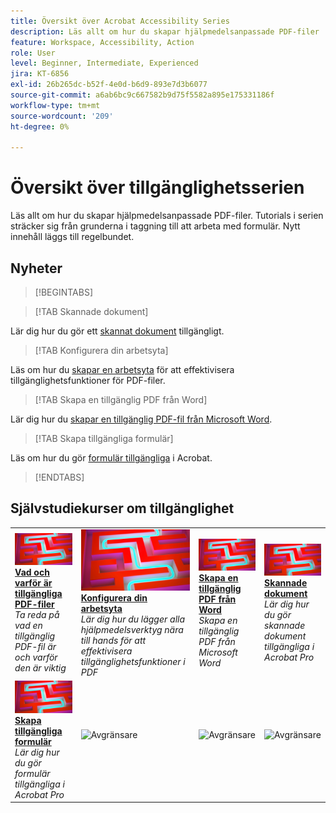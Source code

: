 ```yaml
---
title: Översikt över Acrobat Accessibility Series
description: Läs allt om hur du skapar hjälpmedelsanpassade PDF-filer
feature: Workspace, Accessibility, Action
role: User
level: Beginner, Intermediate, Experienced
jira: KT-6856
exl-id: 26b265dc-b52f-4e0d-b6d9-893e7d3b6077
source-git-commit: a6ab6bc9c667582b9d75f5582a895e175331186f
workflow-type: tm+mt
source-wordcount: '209'
ht-degree: 0%

---
```


# Översikt över tillgänglighetsserien

Läs allt om hur du skapar hjälpmedelsanpassade PDF-filer. Tutorials i serien sträcker sig från grunderna i taggning till att arbeta med formulär. Nytt innehåll läggs till regelbundet.

## Nyheter

>[!BEGINTABS]

>[!TAB Skannade dokument]

Lär dig hur du gör ett [skannat dokument](scanned-documents.md) tillgängligt.

>[!TAB Konfigurera din arbetsyta]

Läs om hur du [skapar en arbetsyta](set-up-workspace.md) för att effektivisera tillgänglighetsfunktioner för PDF-filer.

>[!TAB Skapa en tillgänglig PDF från Word]

Lär dig hur du [skapar en tillgänglig PDF-fil från Microsoft Word](create-accessible-from-word.md).

>[!TAB Skapa tillgängliga formulär]

Läs om hur du gör [formulär tillgängliga](create-accessible-forms.md) i Acrobat.

>[!ENDTABS]

## Självstudiekurser om tillgänglighet

<table style="table-layout:fixed">
<tr>
  <td>
    <a href="what-why-accessible-pdf.md">
      <img alt="Vad och varför tillgängliga PDF-filer" src="../assets/accessibility-series-2025.png" />
    </a>
    <div>
    <a href="what-why-accessible-pdf.md"><strong>Vad och varför är tillgängliga PDF-filer</strong></a>
    </div>
    <em>Ta reda på vad en tillgänglig PDF-fil är och varför den är viktig</em>
    <br>
  </td>
  <td>
    <a href="set-up-workspace.md">
      <img alt="Konfigurera din arbetsyta" src="../assets/accessibility-series-2025.png" />
    </a>
    <div>
    <a href="set-up-workspace.md"><strong>Konfigurera din arbetsyta</strong></a>
    </div>
    <em>Lär dig hur du lägger alla hjälpmedelsverktyg nära till hands för att effektivisera tillgänglighetsfunktioner i PDF</em>
    <br>
  </td>
  <td>
    <a href="create-accessible-from-word.md">
      <img alt="Skapa en tillgänglig PDF från Word" src="../assets/accessibility-series-2025.png" />
    </a>
    <div>
    <a href="create-accessible-from-word.md"><strong>Skapa en tillgänglig PDF från Word</strong></a>
    </div>
    <em>Skapa en tillgänglig PDF från Microsoft Word</em>
    <br>
  </td>
  <td>
    <a href="scanned-documents.md">
      <img alt="Skannade dokument" src="../assets/accessibility-series-2025.png" />
    </a>
    <div>
    <a href="scanned-documents.md"><strong>Skannade dokument</strong></a>
    </div>
    <em>Lär dig hur du gör skannade dokument tillgängliga i Acrobat Pro</em>
    <br>
  </td>
</tr>
<tr>
  <td>
    <a href="create-accessible-forms.md">
      <img alt="Skapa tillgängliga formulär" src="../assets/accessibility-series-2025.png" />
    </a>
    <div>
    <a href="create-accessible-forms.md"><strong>Skapa tillgängliga formulär</strong></a>
    </div>
    <em>Lär dig hur du gör formulär tillgängliga i Acrobat Pro</em>
    <br>
  </td>
  <td>
        <img alt="Avgränsare" src="../assets/Grayspacer.png" />
        <div>
        <br>
  </td>
  <td>
        <img alt="Avgränsare" src="../assets/Grayspacer.png" />
        <div>
        <br>
  </td>
  <td>
        <img alt="Avgränsare" src="../assets/Grayspacer.png" />
        <div>
        <br>
  </td>
</tr>
</table>
